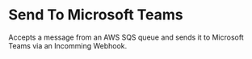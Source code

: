 # Send To Microsoft Teams
Accepts a message from an AWS SQS queue and sends it to Microsoft Teams via an Incomming Webhook.
